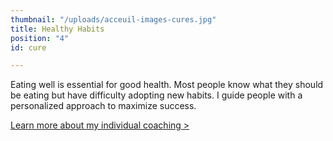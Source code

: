 ```yaml
---
thumbnail: "/uploads/acceuil-images-cures.jpg"
title: Healthy Habits
position: "4"
id: cure

---
```

Eating well is essential for good health. Most people know what they should be eating but have difficulty adopting new habits. I guide people with a personalized approach to maximize success.

[Learn more about my individual coaching >](https://nancybilodeau.com/en/holistic-coaching)